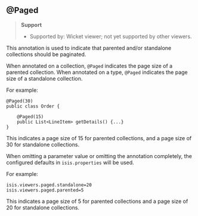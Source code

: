 @Paged
------

> **Support**
> 
> * Supported by: Wicket viewer; not yet supported by other viewers.

This annotation is used to indicate that parented and/or standalone
collections should be paginated.

When annotated on a collection, `@Paged` indicates the page size of a
parented collection. When annotated on a type, `@Paged` indicates the page
size of a standalone collection.

For example:

    @Paged(30)
    public class Order {

        @Paged(15)
        public List<LineItem> getDetails() {...}
    }

This indicates a page size of 15 for parented collections, and a page
size of 30 for standalone collections.

When omitting a parameter value or omitting the annotation completely,
the configured defaults in `isis.properties` will be used.

For example:

    isis.viewers.paged.standalone=20
    isis.viewers.paged.parented=5

This indicates a page size of 5 for parented collections and a page size
of 20 for standalone collections.
